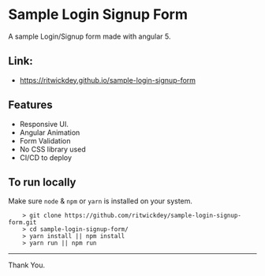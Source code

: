 # Sample Login Signup Form

A sample Login/Signup form made with angular 5.

## Link: 
-  https://ritwickdey.github.io/sample-login-signup-form


## Features
- Responsive UI.
- Angular Animation
- Form Validation
- No CSS library used
- CI/CD to deploy

## To run locally 

Make sure `node` & `npm` or `yarn` is installed on your system.

```
    > git clone https://github.com/ritwickdey/sample-login-signup-form.git
    > cd sample-login-signup-form/
    > yarn install || npm install
    > yarn run || npm run
```
----------
Thank You.